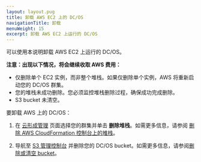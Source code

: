 ```yaml
---
layout: layout.pug
title: 卸载 AWS EC2 上的 DC/OS
navigationTitle: 卸载 
menuWeight: 15
excerpt: 卸载 AWS EC2 上运行的 DC/OS
---
```


<!-- This source repo for this topic is https://github.com/dcos/dcos-docs -->

可以使用本说明卸载 AWS EC2 上运行的 DC/OS。

**注意：出现以下情况，将会继续收取 AWS 费用：**

* 仅删除单个 EC2 实例，而非整个堆栈。如果仅删除单个实例，AWS 将重新启动您的 DC/OS 群集。
* 您的堆栈未成功删除。您必须监控堆栈删除过程，确保成功完成删除。
* S3 bucket 未清空。

要卸载 AWS 上的 DC/OS：

1. 在 <a href="https://console.aws.amazon.com/cloudformation/home" target="_blank">云形成管理</a> 页面选择您的群集并单击 **删除堆栈**。如需更多信息，请参阅 <a href="http://docs.aws.amazon.com/AWSCloudFormation/latest/UserGuide/cfn-console-delete-stack.html" target="_blank">删除 AWS CloudFormation 控制台上的堆栈</a>。

2. 导航至 <a href="https://console.aws.amazon.com/s3/home" target="_blank">S3 管理控制台</a> 并删除您的 DC/OS bucket。如需更多信息，请参阅<a href="http://docs.aws.amazon.com/AmazonS3/latest/dev/delete-or-empty-bucket.html" target="_blank">删除或清空 bucket</a>。
